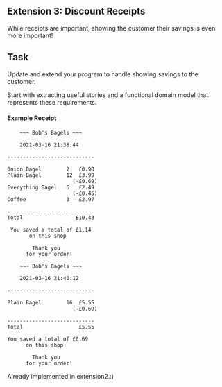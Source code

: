 ## Extension 3: Discount Receipts

While receipts are important, showing the customer their savings is even more important!

## Task

Update and extend your program to handle showing savings to the customer.

Start with extracting useful stories and a functional domain model that represents these requirements.

#### Example Receipt
```
    ~~~ Bob's Bagels ~~~

    2021-03-16 21:38:44

----------------------------

Onion Bagel        2   £0.98
Plain Bagel        12  £3.99
                     (-£0.69)
Everything Bagel   6   £2.49
                     (-£0.45)
Coffee             3   £2.97

----------------------------
Total                 £10.43

 You saved a total of £1.14
       on this shop

        Thank you
      for your order!
```

```
    ~~~ Bob's Bagels ~~~

    2021-03-16 21:40:12

----------------------------

Plain Bagel        16  £5.55
                     (-£0.69)

----------------------------
Total                  £5.55

You saved a total of £0.69
      on this shop

        Thank you
      for your order!
```

Already implemented in extension2.:)